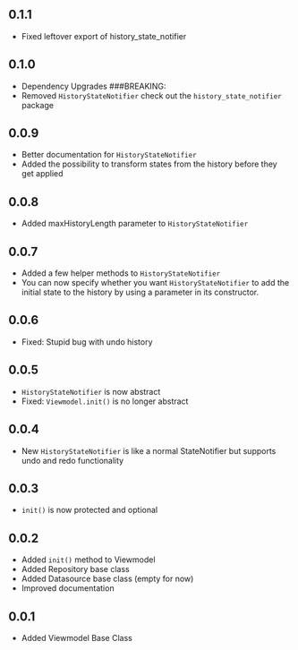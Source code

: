 ## 0.1.1
* Fixed leftover export of history_state_notifier

## 0.1.0
* Dependency Upgrades
###BREAKING:
* Removed ``HistoryStateNotifier`` check out the ``history_state_notifier`` package
## 0.0.9
* Better documentation for ``HistoryStateNotifier``
* Added the possibility to transform states from the history before they get applied

## 0.0.8
* Added maxHistoryLength parameter to ``HistoryStateNotifier``

## 0.0.7

* Added a few helper methods to ``HistoryStateNotifier``
* You can now specify whether you want ``HistoryStateNotifier`` to add the initial state to the history
by using a parameter in its constructor.

## 0.0.6

* Fixed: Stupid bug with undo history

## 0.0.5

* ``HistoryStateNotifier`` is now abstract
* Fixed: ``Viewmodel.init()`` is no longer abstract

## 0.0.4

* New ``HistoryStateNotifier`` is like a normal StateNotifier but supports undo and redo functionality

## 0.0.3

* ``init()`` is now protected and optional

## 0.0.2

* Added ``init()`` method to Viewmodel
* Added Repository base class
* Added Datasource base class (empty for now)
* Improved documentation

## 0.0.1

* Added Viewmodel Base Class